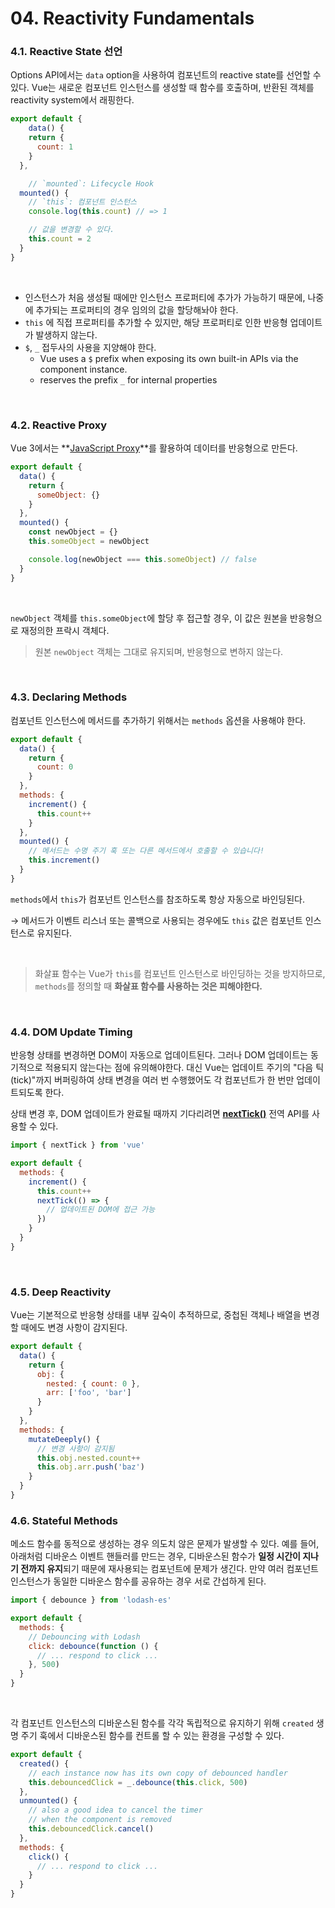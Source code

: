 # 04. Reactivity Fundamentals

### 4.1. Reactive State 선언

Options API에서는 `data` option을 사용하여 컴포넌트의 reactive state를 선언할 수 있다. Vue는 새로운 컴포넌트 인스턴스를 생성할 때 함수를 호출하며, 반환된 객체를 reactivity system에서 래핑한다.

```jsx
export default {
	data() {
    return {
      count: 1
    }
  },

	// `mounted`: Lifecycle Hook
  mounted() {
    // `this`: 컴포넌트 인스턴스
    console.log(this.count) // => 1

    // 값을 변경할 수 있다.
    this.count = 2
  }
}
```

<br>

- 인스턴스가 처음 생성될 때에만 인스턴스 프로퍼티에 추가가 가능하기 때문에, 나중에 추가되는 프로퍼티의 경우 임의의 값을 할당해놔야 한다.
- `this` 에 직접 프로퍼티를 추가할 수 있지만, 해당 프로퍼티로 인한 반응형 업데이트가 발생하지 않는다.
- `$`, `_` 접두사의 사용을 지양해야 한다.
  - Vue uses a `$` prefix when exposing its own built-in APIs via the component instance.
  - reserves the prefix `_` for internal properties

<br>

### 4.2. Reactive Proxy

Vue 3에서는 **[JavaScript Proxy](https://developer.mozilla.org/en-US/docs/Web/JavaScript/Reference/Global_Objects/Proxy)**를 활용하여 데이터를 반응형으로 만든다.

```jsx
export default {
  data() {
    return {
      someObject: {}
    }
  },
  mounted() {
    const newObject = {}
    this.someObject = newObject

    console.log(newObject === this.someObject) // false
  }
}
```

<br>

`newObject` 객체를 `this.someObject`에 할당 후 접근할 경우, 이 값은 원본을 반응형으로 재정의한 프락시 객체다.

> 원본 `newObject` 객체는 그대로 유지되며, 반응형으로 변하지 않는다.

<br>

### 4.3. Declaring Methods

컴포넌트 인스턴스에 메서드를 추가하기 위해서는 `methods` 옵션을 사용해야 한다.

```jsx
export default {
  data() {
    return {
      count: 0
    }
  },
  methods: {
    increment() {
      this.count++
    }
  },
  mounted() {
    // 메서드는 수명 주기 훅 또는 다른 메서드에서 호출할 수 있습니다!
    this.increment()
  }
}
```

`methods`에서 `this`가 컴포넌트 인스턴스를 참조하도록 항상 자동으로 바인딩된다.

→ 메서드가 이벤트 리스너 또는 콜백으로 사용되는 경우에도 `this` 값은 컴포넌트 인스턴스로 유지된다.

<br>

> 화살표 함수는 Vue가 `this`를 컴포넌트 인스턴스로 바인딩하는 것을 방지하므로, `methods`를 정의할 때 **화살표 함수를 사용하는 것은 피해야한다.**

<br>

### 4.4. DOM Update Timing

반응형 상태를 변경하면 DOM이 자동으로 업데이트된다. 그러나 DOM 업데이트는 동기적으로 적용되지 않는다는 점에 유의해야한다. 대신 Vue는 업데이트 주기의 "다음 틱(tick)"까지 버퍼링하여 상태 변경을 여러 번 수행했어도 각 컴포넌트가 한 번만 업데이트되도록 한다.

상태 변경 후, DOM 업데이트가 완료될 때까지 기다리려면 **[nextTick()](https://v3-docs.vuejs-korea.org/api/general.html#nexttick)** 전역 API를 사용할 수 있다.

```jsx
import { nextTick } from 'vue'

export default {
  methods: {
    increment() {
      this.count++
      nextTick(() => {
        // 업데이트된 DOM에 접근 가능
      })
    }
  }
}
```

<br>

### 4.5. Deep Reactivity

Vue는 기본적으로 반응형 상태를 내부 깊숙이 추적하므로, 중첩된 객체나 배열을 변경할 때에도 변경 사항이 감지된다.

```jsx
export default {
  data() {
    return {
      obj: {
        nested: { count: 0 },
        arr: ['foo', 'bar']
      }
    }
  },
  methods: {
    mutateDeeply() {
      // 변경 사항이 감지됨
      this.obj.nested.count++
      this.obj.arr.push('baz')
    }
  }
}
```



### 4.6. Stateful Methods

메소드 함수를 동적으로 생성하는 경우 의도치 않은 문제가 발생할 수 있다. 예를 들어, 아래처럼 디바운스 이벤트 핸들러를 만드는 경우, 디바운스된 함수가 **일정 시간이 지나기 전까지 유지**되기 때문에 재사용되는 컴포넌트에 문제가 생긴다. 만약 여러 컴포넌트 인스턴스가 동일한 디바운스 함수를 공유하는 경우 서로 간섭하게 된다.

```jsx
import { debounce } from 'lodash-es'

export default {
  methods: {
    // Debouncing with Lodash
    click: debounce(function () {
      // ... respond to click ...
    }, 500)
  }
}
```

<br>

각 컴포넌트 인스턴스의 디바운스된 함수를 각각 독립적으로 유지하기 위해 `created` 생명 주기 훅에서 디바운스된 함수를 컨트롤 할 수 있는 환경을 구성할 수 있다.

```jsx
export default {
  created() {
    // each instance now has its own copy of debounced handler
    this.debouncedClick = _.debounce(this.click, 500)
  },
  unmounted() {
    // also a good idea to cancel the timer
    // when the component is removed
    this.debouncedClick.cancel()
  },
  methods: {
    click() {
      // ... respond to click ...
    }
  }
}
```